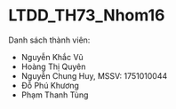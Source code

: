 # LTDD_TH73_Nhom16
Danh sách thành viên:
- Nguyễn Khắc Vũ
- Hoàng Thị Quyên
- Nguyễn Chung Huy, MSSV: 1751010044
- Đỗ Phú Khương
- Phạm Thanh Tùng
